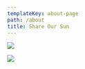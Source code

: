 ```yaml
---
templateKey: about-page
path: /about
title: Share Our Sun
---
```

![](/img/share-our-sun-google.png)



![](/img/aryon-harwood-home.jpg)